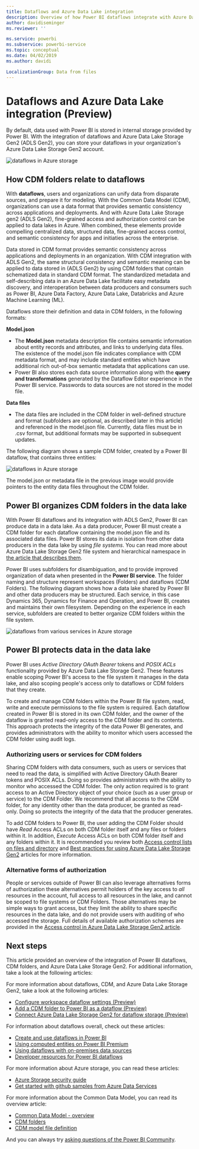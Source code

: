 ```yaml
---
title: Dataflows and Azure Data Lake integration
description: Overview of how Power BI dataflows integrate with Azure Data Lake Storage Gen2
author: davidiseminger
ms.reviewer: ''

ms.service: powerbi
ms.subservice: powerbi-service
ms.topic: conceptual
ms.date: 04/02/2019
ms.author: davidi

LocalizationGroup: Data from files
---
```

# Dataflows and Azure Data Lake integration (Preview)

By default, data used with Power BI is stored in internal storage provided by Power BI. With the integration of dataflows and Azure Data Lake Storage Gen2 (ADLS Gen2), you can store your dataflows in your organization's Azure Data Lake Storage Gen2 account. 

![dataflows in Azure storage](media/service-dataflows-azure-data-lake-integration/dataflows-azure-integration_01.jpg)

## How CDM folders relate to dataflows

With **dataflows**, users and organizations can unify data from disparate sources, and prepare it for modeling. With the Common Data Model (CDM), organizations can use a data format that provides semantic consistency across applications and deployments. And with Azure Data Lake Storage gen2 (ADLS Gen2), fine-grained access and authorization control can be applied to data lakes in Azure. When combined, these elements provide compelling centralized data, structured data, fine-grained access control, and semantic consistency for apps and initiaties across the enterprise.

Data stored in CDM format provides semantic consistency across applications and deployments in an organization. With CDM integration with ADLS Gen2, the same structural consistency and semantic meaning can be applied to data stored in (ADLS Gen2) by using CDM folders that contain schematized data in standard CDM format. The standardized metadata and self-describing data in an Azure Data Lake facilitate easy metadata discovery, and interoperation between data producers and consumers such as Power BI, Azure Data Factory, Azure Data Lake, Databricks and Azure Machine Learning (ML). 

Dataflows store their definition and data in CDM folders, in the following formats:

**Model.json**
* The **Model.json** metadata description file contains semantic information about entity records and attributes, and links to underlying data files. The existence of the model.json file indicates compliance with CDM metadata format, and may include standard entities which have additional rich out-of-box semantic metadata that applications can use.
* Power BI also stores each data source information along with the **query and transformations** generated by the Dataflow Editor experience in the Power BI service. Passwords to data sources are not stored in the model file.

**Data files**
* The data files are included in the CDM folder in well-defined structure and format (subfolders are optional, as described later in this article) and referenced in the model.json file. Currently, data files must be in .csv format, but additional formats may be supported in subsequent updates. 

The following diagram shows a sample CDM folder, created by a Power BI dataflow, that contains three entities:

![dataflows in Azure storage](media/service-dataflows-azure-data-lake-integration/dataflows-azure-integration_01.jpg)

The model.json or metadata file in the previous image would provide pointers to the entity data files throughout the CDM folder.

## Power BI organizes CDM folders in the data lake

With Power BI dataflows and its integration with ADLS Gen2, Power BI can produce data in a data lake. As a data producer, Power BI must create a CDM folder for each dataflow containing the model.json file and its associated data files. Power BI stores its data in isolation from other data producers in the data lake by using *file systems*. You can read more about Azure Data Lake Storage Gen2 file system and hierarchical namespace in [the article that describes them](https://docs.microsoft.com/azure/storage/data-lake-storage/namespace).

Power BI uses subfolders for disambiguation, and to provide improved organization of data when presented in the **Power BI service**. The folder naming and structure represent workspaces (Folders) and dataflows (CDM Folders). The following diagram shows how a data lake shared by Power BI and other data producers may be structured. Each service, in this case Dynamics 365, Dynamics for Finance and Operation, and Power BI, creates and maintains their own filesystem. Depending on the experience in each service, subfolders are created to better organize CDM folders within the file system. 

![dataflows from various services in Azure storage](media/service-dataflows-azure-data-lake-integration/dataflows-azure-integration_02.jpg)

## Power BI protects data in the data lake

Power BI uses *Active Directory OAuth Bearer* tokens and *POSIX ACLs* functionality provided by Azure Data Lake Storage Gen2. These features enable scoping Power BI's access to the file system it manages in the data lake, and also scoping people's access only to dataflows or CDM folders that they create. 

To create and manage CDM folders within the Power BI file system, read, write and execute permissions to the file system is required. Each dataflow created in Power BI is stored in its own CDM folder, and the owner of the dataflow is granted read-only access to the CDM folder and its contents. This approach protects the integrity of the data Power BI generates, and provides administrators with the ability to monitor which users accessed the CDM folder using audit logs. 

### Authorizing users or services for CDM folders

Sharing CDM folders with data consumers, such as users or services that need to read the data, is simplified with Active Directory OAuth Bearer tokens and POSIX ACLs. Doing so provides administrators with the ability to monitor who accessed the CDM folder. The only action required is to grant access to an Active Directory object of your choice (such as a user group or service) to the CDM Folder. We recommend that all access to the CDM folder, for any identity other than the data producer, be granted as read-only. Doing so protects the integrity of the data that the producer generates.

To add CDM folders to Power BI, the user adding the CDM Folder should have *Read* Access ACLs on both CDM folder itself and any files or folders within it. In addition, *Execute* Access ACLs on both CDM folder itself and any folders within it. It is recommended you review both [Access control lists on files and directory](https://docs.microsoft.com/azure/storage/blobs/data-lake-storage-access-control#access-control-lists-on-files-and-directories) and [Best practices for using Azure Data Lake Storage Gen2](https://docs.microsoft.com/azure/storage/blobs/data-lake-storage-best-practices) articles for more information.


### Alternative forms of authorization

People or services outside of Power BI can also leverage alternatives forms of authorization these alternatives permit holders of the key access to *all* resources in the account, full access to all resources in the lake, and cannot be scoped to file systems or CDM Folders. Those alternatives may be simple ways to grant access, but they limit the ability to share specific resources in the data lake, and do not provide users with auditing of who accessed the storage. Full details of available authorization schemes are provided in the [Access control in Azure Data Lake Storage Gen2 article](https://docs.microsoft.com/azure/storage/blobs/data-lake-storage-access-control
).


## Next steps

This article provided an overview of the integration of Power BI dataflows, CDM folders, and Azure Data Lake Storage Gen2. For additional information, take a look at the following articles:

For more information about dataflows, CDM, and Azure Data Lake Storage Gen2, take a look at the following articles:

* [Configure workspace dataflow settings (Preview)](service-dataflows-configure-workspace-storage-settings.md)
* [Add a CDM folder to Power BI as a dataflow (Preview)](service-dataflows-add-cdm-folder.md)
* [Connect Azure Data Lake Storage Gen2 for dataflow storage (Preview)](service-dataflows-connect-azure-data-lake-storage-gen2.md)

For information about dataflows overall, check out these articles:

* [Create and use dataflows in Power BI](service-dataflows-create-use.md)
* [Using computed entities on Power BI Premium](service-dataflows-computed-entities-premium.md)
* [Using dataflows with on-premises data sources](service-dataflows-on-premises-gateways.md)
* [Developer resources for Power BI dataflows](service-dataflows-developer-resources.md)

For more information about Azure storage, you can read these articles:
* [Azure Storage security guide](https://docs.microsoft.com/azure/storage/common/storage-security-guide)
* [Get started with github samples from Azure Data Services](https://aka.ms/cdmadstutorial)

For more information about the Common Data Model, you can read its overview article:
* [Common Data Model - overview ](https://docs.microsoft.com/powerapps/common-data-model/overview)
* [CDM folders](https://go.microsoft.com/fwlink/?linkid=2045304)
* [CDM model file definition](https://go.microsoft.com/fwlink/?linkid=2045521)

And you can always try [asking questions of the Power BI Community](https://community.powerbi.com/).
